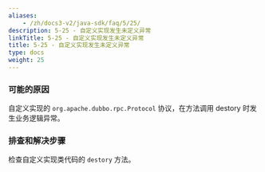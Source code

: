 ```yaml
---
aliases:
    - /zh/docs3-v2/java-sdk/faq/5/25/
description: 5-25 - 自定义实现发生未定义异常
linkTitle: 5-25 - 自定义实现发生未定义异常
title: 5-25 - 自定义实现发生未定义异常
type: docs
weight: 25
---
```




### 可能的原因

自定义实现的 `org.apache.dubbo.rpc.Protocol` 协议，在方法调用 destory 时发生业务逻辑异常。

### 排查和解决步骤

检查自定义实现类代码的 `destory` 方法。